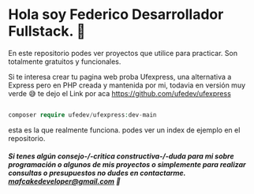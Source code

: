 # Hola soy Federico Desarrollador Fullstack. :wave:

En este repositorio podes ver proyectos que utilice para practicar. Son totalmente gratuitos y funcionales.

Si te interesa crear tu pagina web proba Ufexpress, una alternativa a Express pero en PHP creada y mantenida por mi, todavia en versión muy verde :sweat_smile:
te dejo el Link por aca https://github.com/ufedev/ufexpress

```php

composer require ufedev/ufexpress:dev-main

```
esta es la que realmente funciona. podes ver un index de ejemplo en el repositorio.


##### Si tenes algún ___consejo___-/-___critica constructiva___-/-___duda___ para mi sobre programación o algunos de mis proyectos o simplemente para realizar consultas o presupuestos no dudes en contactarme. mafcakedeveloper@gmail.com  :speech_balloon:



